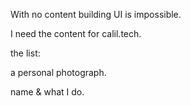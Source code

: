 With no content building UI  is impossible. 



I need the content for calil.tech.


the list:

a personal photograph.

name & what I do.  



